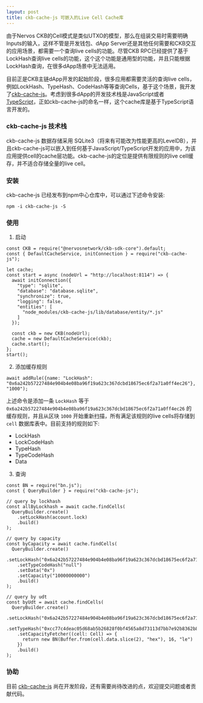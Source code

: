 ```yaml
---
layout: post
title: ckb-cache-js 可嵌入的Live Cell Cache库
---
```


由于Nervos CKB的Cell模式是类似UTXO的模型，那么在组装交易时需要明确Inputs的输入，这样不管是开发钱包、dApp Server还是其他任何需要和CKB交互的应用场景，都需要一个查询live cells的功能。尽管CKB RPC已经提供了基于LockHash查询live cells的功能，这个这个功能是通用型的功能，并且只能根据LockHash查询，在很多dApp场景中无法适用。

目前正是CKB主链dApp开发的起始阶段，很多应用都需要灵活的查询live cells，例如LockHash、TypeHash、CodeHash等等查询Cells，基于这个场景，我开发了[ckb-cache-js](https://github.com/ququzone/ckb-cache-js)。考虑到很多dApp的开发技术栈是JavaScript或者 [TypeScript](https://www.typescriptlang.org/)，正如ckb-cache-js的命名一样，这个cache库是基于TypeScript语言开发的。

### ckb-cache-js 技术栈

ckb-cache-js 数据存储采用 SQLite3（将来有可能改为性能更高的LevelDB），并且ckb-cache-js可以嵌入到任何基于JavaScript/TypeScript开发的应用中，为该应用提供cell的cache层功能。ckb-cache-js的定位是提供有限规则的live cell缓存，并不适合存储全量的live cell。

### 安装

ckb-cache-js 已经发布到npm中心仓库中，可以通过下述命令安装:

```
npm -i ckb-cache-js -S
```

### 使用

1. 启动

```
const CKB = require("@nervosnetwork/ckb-sdk-core").default;
const { DefaultCacheService, initConnection } = require("ckb-cache-js");

let cache;
const start = async (nodeUrl = "http://localhost:8114") => {
  await initConnection({
    "type": "sqlite",
    "database": "database.sqlite",
    "synchronize": true,
    "logging": false,
    "entities": [
      "node_modules/ckb-cache-js/lib/database/entity/*.js"
    ]
  });

  const ckb = new CKB(nodeUrl);
  cache = new DefaultCacheService(ckb);
  cache.start();
};
start();
```

2. 添加缓存规则

```
await addRule({name: "LockHash": "0x6a242b57227484e904b4e08ba96f19a623c367dcbd18675ec6f2a71a0ff4ec26"}, "1000");
```

上述命令是添加一条 `LockHash` 等于 `0x6a242b57227484e904b4e08ba96f19a623c367dcbd18675ec6f2a71a0ff4ec26` 的缓存规则，并且从区块 `1000` 开始重新扫描，所有满足该规则的live cells将存储到 `cell` 数据库表中。目前支持的规则如下:

- LockHash
- LockCodeHash
- TypeHash
- TypeCodeHash
- Data

3. 查询

```
const BN = require("bn.js");
const { QueryBuilder } = require("ckb-cache-js");

// query by lockhash
const allByLockhash = await cache.findCells(
  QueryBuilder.create()
    .setLockHash(account.lock)
    .build()
);

// query by capacity
const byCapacity = await cache.findCells(
  QueryBuilder.create()
    .setLockHash("0x6a242b57227484e904b4e08ba96f19a623c367dcbd18675ec6f2a71a0ff4ec26")
    .setTypeCodeHash("null")
    .setData("0x")
    .setCapacity("10000000000")
    .build()
);

// query by udt
const byUdt = await cache.findCells(
  QueryBuilder.create()
    .setLockHash("0x6a242b57227484e904b4e08ba96f19a623c367dcbd18675ec6f2a71a0ff4ec26")
    .setTypeHash("0xcc77c4deac05d68ab5b26828f0bf4565a8d73113d7bb7e92b8362b8a74e58e58")
    .setCapacityFetcher((cell: Cell) => {
      return new BN(Buffer.from(cell.data.slice(2), "hex"), 16, "le")
    })
    .build()
);
```

### 协助

目前 [ckb-cache-js](https://github.com/ququzone/ckb-cache-js) 尚在开发阶段，还有需要尚待改进的点，欢迎提交问题或者贡献代码。
